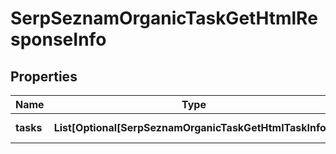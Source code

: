# SerpSeznamOrganicTaskGetHtmlResponseInfo


## Properties

| Name | Type | Description | Notes |
|------------ | ------------- | ------------- | -------------|
**tasks** | **List[Optional[SerpSeznamOrganicTaskGetHtmlTaskInfo]]** | array of tasks |[optional]|